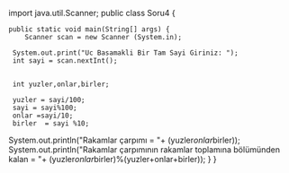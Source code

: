 import java.util.Scanner;
public class Soru4 {

	public static void main(String[] args) {
		Scanner scan = new Scanner (System.in);		
	
     System.out.print("Uc Basamakli Bir Tam Sayi Giriniz: ");
     int sayi = scan.nextInt();

     
     int yuzler,onlar,birler;
     
     yuzler = sayi/100;
     sayi = sayi%100;
     onlar =sayi/10;
     birler  = sayi %10;    
    		 
System.out.println("Rakamlar çarpımı = "+ (yuzler*onlar*birler));
System.out.println("Rakamlar çarpımının rakamlar toplamına bölümünden kalan = "+ (yuzler*onlar*birler)%(yuzler+onlar+birler));
}
}
